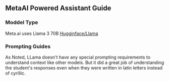 ## MetaAI Powered Assistant Guide

### Moddel Type
Meta.ai uses Llama 3 70B
[Hugginface/Llama](https://huggingface.co/meta-llama/Meta-Llama-3-70B)

### Prompting Guides
As Noted, LLama doesn't have any special prompting requirements to understand context like other models.
But it did a great job of understanding the student's responses even when they were written in latin letters instead of cyrillic.